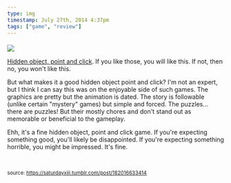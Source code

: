 ```yaml
---
type: img
timestamp: July 27th, 2014 4:37pm
tags: ["game", "review"]
---
```

####
<img src="https://saturdayxiii.github.io/media/182016633414.jpg"/>
                                                                                          
<a href="https://store.steampowered.com/app/259740/Nightmares_from_the_Deep_The_Cursed_Heart/" target="_blank">

Hidden object, point and click</a>. If you like those, you will like this. If not, then no, you won't like this. 

But what makes it a good hidden object point and click? I'm not an expert, but I think I can say this was on the enjoyable side of such games. The graphics are pretty but the animation is dated. The story is followable (unlike certain "mystery" games) but simple and forced. The puzzles&hellip; there are puzzles! But their mostly chores and don't stand out as memorable or beneficial to the gameplay. 

Ehh, it's a fine hidden object, point and click game. If you're expecting something good, you'll likely be disappointed. If you're expecting something horrible, you might be impressed. It's fine.

<br/>
 
                                    
                
                
                
                
                                
<small>source: https://saturdayxiii.tumblr.com/post/182016633414</small>
